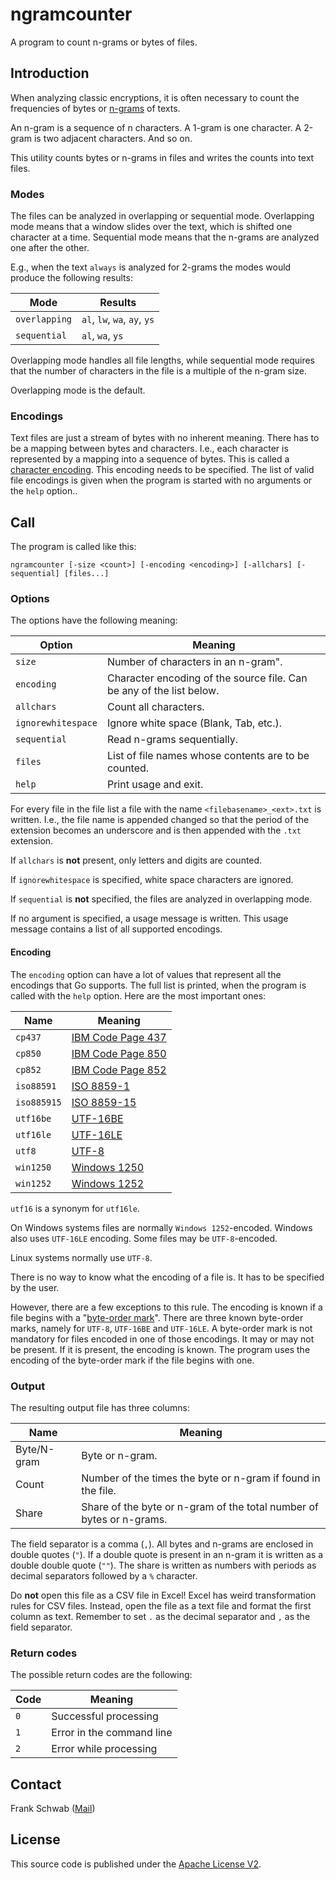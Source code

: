 # ngramcounter

A program to count n-grams or bytes of files.

## Introduction

When analyzing classic encryptions, it is often necessary to count the frequencies of bytes or [n-grams](https://en.wikipedia.org/wiki/N-gram) of texts.

An n-gram is a sequence of n characters.
A 1-gram is one character.
A 2-gram is two adjacent characters.
And so on.

This utility counts bytes or n-grams in files and writes the counts into text files.

### Modes

The files can be analyzed in overlapping or sequential mode.
Overlapping mode means that a window slides over the text, which is shifted one character at a time.
Sequential mode means that the n-grams are analyzed one after the other.

E.g., when the text `always` is analyzed for 2-grams the modes would produce the following results:

| Mode          | Results                      |
|---------------|------------------------------|
| `overlapping` | `al`, `lw`, `wa`, `ay`, `ys` |
| `sequential`  | `al`, `wa`, `ys`             |

Overlapping mode handles all file lengths, while sequential mode requires that the number of characters in the file is a multiple of the n-gram size. 

Overlapping mode is the default.

### Encodings

Text files are just a stream of bytes with no inherent meaning.
There has to be a mapping between bytes and characters.
I.e., each character is represented by a mapping into a sequence of bytes.
This is called a [character encoding](https://en.wikipedia.org/wiki/Character_encoding).
This encoding needs to be specified.
The list of valid file encodings is given when the program is started with no arguments or the `help` option..

## Call

The program is called like this:

```
ngramcounter [-size <count>] [-encoding <encoding>] [-allchars] [-sequential] [files...]
```

### Options

The options have the following meaning:

| Option             | Meaning                                                              |
|--------------------|----------------------------------------------------------------------|
| `size`             | Number of characters in an n-gram".                                  |
| `encoding`         | Character encoding of the source file. Can be any of the list below. |
| `allchars`         | Count all characters.                                                |
| `ignorewhitespace` | Ignore white space (Blank, Tab, etc.).                               |
| `sequential`       | Read n-grams sequentially.                                           |
| `files`            | List of file names whose contents are to be counted.                 |
| `help`             | Print usage and exit.                                                |

For every file in the file list a file with the name `<filebasename>_<ext>.txt` is written.
I.e., the file name is appended changed so that the period of the extension becomes an underscore and is then appended with the `.txt` extension.

If `allchars` is **not** present, only letters and digits are counted.

If `ignorewhitespace` is specified, white space characters are ignored.

If `sequential` is **not** specified, the files are analyzed in overlapping mode.

If no argument is specified, a usage message is written.
This usage message contains a list of all supported encodings.

#### Encoding

The `encoding` option can have a lot of values that represent all the encodings that Go supports.
The full list is printed, when the program is called with the `help` option. 
Here are the most important ones:

| Name        | Meaning                                                          |
|-------------|------------------------------------------------------------------|
| `cp437`     | [IBM Code Page 437](https://en.wikipedia.org/wiki/Code_page_437) |
| `cp850`     | [IBM Code Page 850](https://en.wikipedia.org/wiki/Code_page_850) |
| `cp852`     | [IBM Code Page 852](https://en.wikipedia.org/wiki/Code_page_852) |
| `iso88591`  | [ISO 8859-1](https://en.wikipedia.org/wiki/ISO/IEC_8859-1)       |
| `iso885915` | [ISO 8859-15](https://en.wikipedia.org/wiki/ISO/IEC_8859-15)     |
| `utf16be`   | [UTF-16BE](https://en.wikipedia.org/wiki/UTF-16)                 |
| `utf16le`   | [UTF-16LE](https://en.wikipedia.org/wiki/UTF-16)                 |
| `utf8`      | [UTF-8](https://en.wikipedia.org/wiki/UTF-8)                     |
| `win1250`   | [Windows 1250](https://en.wikipedia.org/wiki/Windows-1250)       |
| `win1252`   | [Windows 1252](https://en.wikipedia.org/wiki/Windows-1252)       |

`utf16` is a synonym for `utf16le`.

On Windows systems files are normally `Windows 1252`-encoded.
Windows also uses `UTF-16LE` encoding.
Some files may be `UTF-8`-encoded.

Linux systems normally use `UTF-8`.

There is no way to know what the encoding of a file is.
It has to be specified by the user.

However, there are a few exceptions to this rule.
The encoding is known if a file begins with a "[byte-order mark](https://en.wikipedia.org/wiki/Byte_order_mark)".
There are three known byte-order marks, namely for `UTF-8`, `UTF-16BE` and `UTF-16LE`.
A byte-order mark is not mandatory for files encoded in one of those encodings.
It may or may not be present.
If it is present, the encoding is known.
The program uses the encoding of the byte-order mark if the file begins with one.

### Output

The resulting output file has three columns:

| Name        | Meaning                                                              |
|-------------|----------------------------------------------------------------------|
| Byte/N-gram | Byte or n-gram.                                                      |
| Count       | Number of the times the byte or n-gram if found in the file.         |
| Share       | Share of the byte or n-gram of the total number of bytes or n-grams. |

The field separator is a comma (`,`).
All bytes and n-grams are enclosed in double quotes (`"`).
If a double quote is present in an n-gram it is written as a double double quote (`""`).
The share is written as numbers with periods as decimal separators followed by a `%` character.

Do **not** open this file as a CSV file in Excel!
Excel has weird transformation rules for CSV files.
Instead, open the file as a text file and format the first column as text.
Remember to set `.` as the decimal separator and `,` as the field separator.

### Return codes

The possible return codes are the following:

| Code | Meaning                   |
|------|---------------------------|
| `0`  | Successful processing     |
| `1`  | Error in the command line |
| `2`  | Error while processing    |

## Contact

Frank Schwab ([Mail](mailto:github.sfdhi@slmails.com "Mail"))

## License

This source code is published under the [Apache License V2](https://www.apache.org/licenses/LICENSE-2.0.txt).
